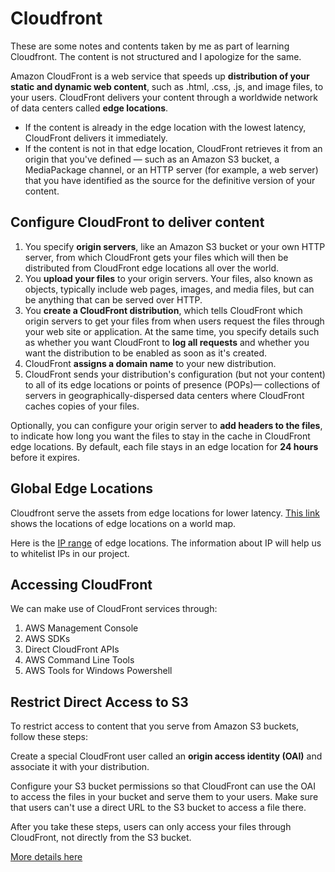 # Cloudfront

These are some notes and contents taken by me as part of learning Cloudfront. The content is not structured and I apologize for the same.

Amazon CloudFront is a web service that speeds up **distribution of your static and dynamic web content**, such as .html, .css, .js, and image files, to your users. CloudFront delivers your content through a worldwide network of data centers called **edge locations**.

- If the content is already in the edge location with the lowest latency, CloudFront delivers it immediately.
- If the content is not in that edge location, CloudFront retrieves it from an origin that you've defined — such as an Amazon S3 bucket, a MediaPackage channel, or an HTTP server (for example, a web server) that you have identified as the source for the definitive version of your content.

## Configure CloudFront to deliver content

1. You specify **origin servers**, like an Amazon S3 bucket or your own HTTP server, from which CloudFront gets your files which will then be distributed from CloudFront edge locations all over the world.
2. You **upload your files** to your origin servers. Your files, also known as objects, typically include web pages, images, and media files, but can be anything that can be served over HTTP.
3. You **create a CloudFront distribution**, which tells CloudFront which origin servers to get your files from when users request the files through your web site or application. At the same time, you specify details such as whether you want CloudFront to **log all requests** and whether you want the distribution to be enabled as soon as it's created.
4. CloudFront **assigns a domain name** to your new distribution.
5. CloudFront sends your distribution's configuration (but not your content) to all of its edge locations or points of presence (POPs)— collections of servers in geographically-dispersed data centers where CloudFront caches copies of your files.

Optionally, you can configure your origin server to **add headers to the files**, to indicate how long you want the files to stay in the cache in CloudFront edge locations. By default, each file stays in an edge location for **24 hours** before it expires.

## Global Edge Locations

Cloudfront serve the assets from edge locations for lower latency. [This link](https://aws.amazon.com/cloudfront/features/?whats-new-cloudfront.sort-by=item.additionalFields.postDateTime&whats-new-cloudfront.sort-order=desc#Global_Edge_Network) shows the locations of edge locations on a world map.

Here is the [IP range](https://ip-ranges.amazonaws.com/ip-ranges.json) of edge locations. The information about IP will help us to whitelist IPs in our project.

## Accessing CloudFront

We can make use of CloudFront services through:

1. AWS Management Console
2. AWS SDKs
3. Direct CloudFront APIs
4. AWS Command Line Tools
5. AWS Tools for Windows Powershell

## Restrict Direct Access to S3

To restrict access to content that you serve from Amazon S3 buckets, follow these steps:

Create a special CloudFront user called an **origin access identity (OAI)** and associate it with your distribution.

Configure your S3 bucket permissions so that CloudFront can use the OAI to access the files in your bucket and serve them to your users. Make sure that users can't use a direct URL to the S3 bucket to access a file there.

After you take these steps, users can only access your files through CloudFront, not directly from the S3 bucket.

[More details here](https://docs.aws.amazon.com/AmazonCloudFront/latest/DeveloperGuide/private-content-restricting-access-to-s3.html)
